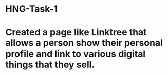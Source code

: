 # HNG-Task-1

 
# Created a page like Linktree that allows a person show their personal profile and link to various digital things that they sell. 
